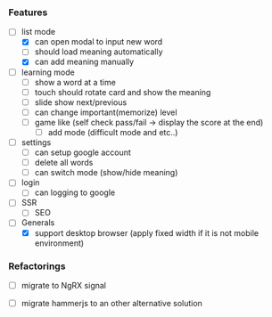 ### Features
- [ ] list mode
  - [x] can open modal to input new word
  - [ ] should load meaning automatically
  - [x] can add meaning manually
- [ ] learning mode
  - [ ] show a word at a time
  - [ ] touch should rotate card and show the meaning
  - [ ] slide show next/previous
  - [ ] can change important(memorize) level
  - [ ] game like (self check pass/fail -> display the score at the end)
    - [ ] add mode (difficult mode and etc..)
- [ ] settings
  - [ ] can setup google account
  - [ ] delete all words
  - [ ] can switch mode (show/hide meaning)
- [ ] login
  - [ ] can logging to google
- [ ] SSR
  - [ ] SEO
- [ ] Generals
  - [X] support desktop browser (apply fixed width if it is not mobile environment)

### Refactorings
- [ ] migrate to NgRX signal
- [ ] migrate hammerjs to an other alternative solution 


